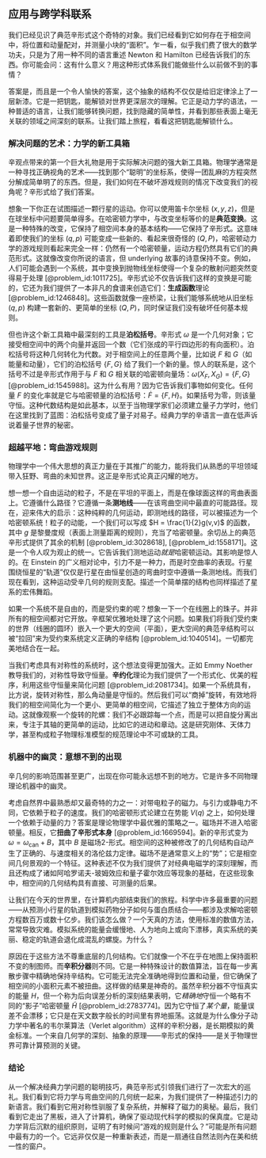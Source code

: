 ## 应用与跨学科联系

我们已经见识了典范辛形式这个奇特的对象。我们已经看到它如何存在于相空间中，将位置和动量配对，并测量小块的“面积”。乍一看，似乎我们费了很大的数学功夫，只是为了用一种不同的语言重述 Newton 和 Hamilton 已经告诉我们的东西。你可能会问：这有什么意义？用这种形式体系我们能做些什么以前做不到的事情？

答案是，而且是一个令人愉快的答案，这个抽象的结构不仅仅是给旧定律涂上了一层新漆。它是一把钥匙，能解锁对世界更深层次的理解。它正是动力学的语法，一种普适的语言，让我们能够转换问题，找到隐藏的简单性，并看到那些表面上毫无关联的领域之间深刻的联系。让我们踏上旅程，看看这把钥匙能解锁什么。

### 解决问题的艺术：力学的新工具箱

辛观点带来的第一个巨大礼物是用于实际解决问题的强大新工具箱。物理学通常是一种寻找正确视角的艺术——找到那个“聪明”的坐标系，使得一团乱麻的方程突然分解成简单明了的东西。但是，我们如何在不破坏游戏规则的情况下改变我们的视角呢？辛形式给了我们答案。

想象一下你正在试图描述一颗行星的运动。你可以使用笛卡尔坐标 $(x,y,z)$，但是在球坐标中问题要简单得多。在哈密顿力学中，与改变坐标等价的是**典范变换**。这是一种特殊的改变，它保持了相空间本身的基本结构——它保持了辛形式。这意味着即使我们的坐标 $(q,p)$ 可能变成一些新的、看起来很奇怪的 $(Q,P)$，哈密顿动力学的游戏规则看起来完全一样：仍然有一个哈密顿量，运动方程仍然具有它们的典范形式。这就像改变你所说的语言，但 underlying 故事的诗意保持不变。例如，人们可能会遇到一个系统，其中变换到抛物线坐标使得一个复杂的散射问题突然变得易于处理 [@problem_id:1011725]。辛形式论不仅告诉我们这样的变换是可能的，它还为我们提供了一本非凡的食谱来创造它们：**生成函数**理论 [@problem_id:1246848]。这些函数就像一座桥梁，让我们能够系统地从旧坐标 $(q,p)$ 构建一套新的、更简单的坐标 $(Q,P)$，同时保证我们没有破坏任何基本规则。

但也许这个新工具箱中最深刻的工具是**泊松括号**。辛形式 $\omega$ 是一个几何对象；它接受相空间中的两个向量并返回一个数（它们张成的平行四边形的有向面积）。泊松括号将这种几何转化为代数。对于相空间上的任意两个量，比如说 $F$ 和 $G$（如能量和动量），它们的泊松括号 $\{F,G\}$ 给了我们一个新的量。惊人的联系是，这个括号不过是辛形式作用于与 $F$ 和 $G$ 相关联的哈密顿向量场：$\omega(X_F, X_G) = \{F, G\}$ [@problem_id:1545988]。这为什么有用？因为它告诉我们事物如何变化。任何量 $F$ 的变化率就是它与哈密顿量的泊松括号：$\dot{F} = \{F,H\}$。如果括号为零，则该量守恒。这种代数结构是如此基本，以至于当物理学家们必须建立量子力学时，他们在这里找到了蓝图：泊松括号变成了量子对易子。经典力学的辛语言一直在低声诉说着量子世界的秘密。

### 超越平地：弯曲游戏规则

物理学中一个伟大思想的真正力量在于其推广的能力，能将我们从熟悉的平坦领域带入狂野、弯曲的未知世界。这正是辛形式论真正闪耀的地方。

想一想一个自由运动的粒子，不是在平坦的平面上，而是在像球面这样的弯曲表面上。它遵循什么路径？它遵循一条**测地线**——在该弯曲空间中最直的可能路径。现在，迎来伟大的启示：这种纯粹的几何运动，即测地线的路径，可以被描述为一个哈密顿系统！粒子的动能，一个我们可以写成 $H = \frac{1}{2}g(v,v)$ 的函数，其中 $g$ 是黎曼度规（表面上测量距离的规则），充当了哈密顿量。余切丛上的典范辛形式提供了其余的机制 [@problem_id:3028618], [@problem_id:1558171]。这是一个令人叹为观止的统一。它告诉我们测地运动*就是*哈密顿运动。其影响是惊人的。在 Einstein 的广义相对论中，引力不是一种力，而是时空曲率的表现。行星围绕恒星的“轨道”仅仅是行星在由恒星创造的弯曲时空中遵循一条测地线。而我们现在看到，这种运动受辛几何的规则支配。描述一个简单摆的结构也同样描述了星系的宏伟舞蹈。

如果一个系统不是自由的，而是受约束的呢？想象一下一个在线圈上的珠子。并非所有的相空间都对它开放。辛框架优雅地处理了这个问题。如果我们将我们受约束的世界（线圈的圆环）嵌入一个更大的空间（平面），更大空间的典范辛结构可以被“拉回”来为受约束系统定义正确的辛结构 [@problem_id:1040514]。一切都完美地结合在一起。

当我们考虑具有对称性的系统时，这个想法变得更加强大。正如 Emmy Noether 教导我们的，对称性导致守恒量。**辛约化**理论为我们提供了一个形式化、优美的程序，利用这些守恒量来简化问题 [@problem_id:2081734]。如果一个系统具有，比方说，旋转对称性，那么角动量是守恒的。然后我们可以“商掉”旋转，有效地将我们的相空间简化为一个更小、更简单的相空间，它描述了独立于整体方向的运动。这就像观察一个旋转的陀螺：我们不必跟踪每一个点，而是可以把自旋分离出来，专注于其轴的更简单的运动，比如它的进动和章动。这是研究刚体、天体力学，甚至构成粒子物理标准模型的规范理论中不可或缺的工具。

### 机器中的幽灵：意想不到的出现

辛几何的影响范围甚至更广，出现在你可能永远想不到的地方。它是许多不同物理理论机器中的幽灵。

考虑自然界中最熟悉却又最奇特的力之一：对带电粒子的磁力。与引力或静电力不同，它依赖于粒子的速度。我们的哈密顿形式论建立在势能 $V(q)$ 之上，如何处理一个依赖于动量的力？答案是理论物理学中最优雅的策略之一。磁场并不进入哈密顿量。相反，它**扭曲了辛形式本身** [@problem_id:1669594]。新的辛形式变为 $\omega = \omega_{\text{can}} + B$，其中 $B$ 是磁场2-形式。相空间的这种被修改了的几何结构自动产生了正确的、与速度相关的洛伦兹力定律。磁场不是通常意义上的“势”；它是相空间几何景观的一个特征。这种表述不仅为我们提供了对经典电磁学的深刻理解，而且还构成了诸如阿哈罗诺夫-玻姆效应和量子霍尔效应等现象的基础，在这些现象中，相空间的几何结构具有直接、可测量的后果。

让我们在今天的世界里，在计算机内部结束我们的旅程。科学中许多最重要的问题——从预测小行星的轨道到模拟药物分子如何与蛋白质结合——都涉及求解哈密顿方程数百万或数十亿步。我们该怎么做？一个天真的方法，使用标准的数值方法，常常导致灾难。模拟系统的能量会缓慢地、人为地向上或向下漂移，真实系统的美丽、稳定的轨道会退化成混乱的螺旋。为什么？

原因在于这些方法不尊重底层的几何结构。它们就像一个不在乎在地图上保持面积不变的制图师。而**辛积分器**则不同。它是一种特殊设计的数值算法，旨在每一步离散步骤中精确地保持辛结构。它可能无法完全准确地得到位置和动量，但它确保了相空间的小面积元素不被扭曲。这样做的结果是神奇的。虽然辛积分器不守恒真实的能量 $H$，但一个称为后向误差分析的深刻结果表明，它*精确地*守恒一个略有不同的“影子”哈密顿量 $\tilde{H}$ [@problem_id:2783774]。因为它守恒了*某个量*，能量误差不会漂移；它只是在天文数字般长的时间里有界地振荡。这就是为什么像分子动力学中著名的韦尔莱算法（Verlet algorithm）这样的辛积分器，是长期模拟的黄金标准。一个来自几何学的深刻、抽象的原理——辛形式的保持——是关于物理世界可靠计算预测的关键。

### 结论

从一个解决经典力学问题的聪明技巧，典范辛形式引领我们进行了一次宏大的巡礼。我们看到它将力学与弯曲空间的几何统一起来，为我们提供了一种描述引力的新语言。我们看到它用对称性驯服了复杂系统，并解释了磁力的奥秘。最后，我们看到它走出了黑板，进入了计算机，确保了驱动现代科学的模拟的保真度。它是动力学背后沉默的组织原则，证明了有时候问“游戏的规则是什么？”可能是所有问题中最有力的一个。它远非仅仅是一种重新表述，而是一扇通往自然法则內在美和统一性的窗户。